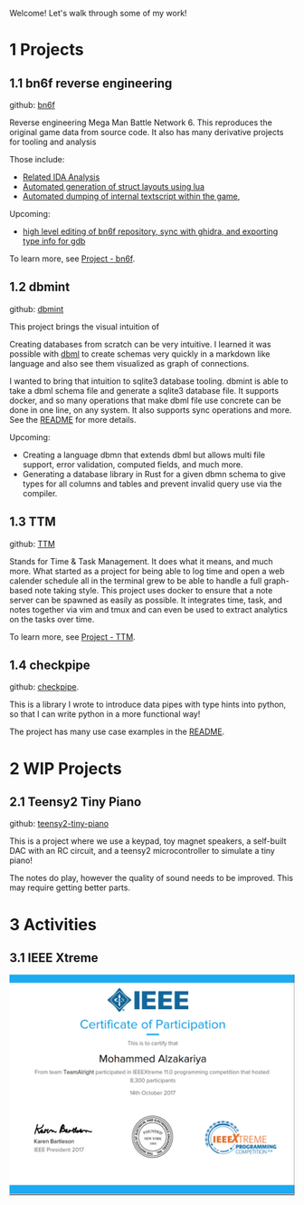 Welcome! Let's walk through some of my work!

# 1 Projects

## 1.1 bn6f reverse engineering

github: [bn6f](https://github.com/dism-exe/bn6f)

Reverse engineering Mega Man Battle Network 6. This reproduces the original game data from source code. It also has many derivative projects for tooling and analysis

Those include:

* [Related IDA Analysis](https://github.com/LanHikari22/GBA-IDA-Pseudo-Terminal)
* [Automated generation of struct layouts using lua](https://github.com/LanHikari22/GBA_Memory-Access-Scanner)
* [Automated dumping of internal textscript within the game](https://github.com/LanHikari22/bn_textscript_dumper),

Upcoming:

* [high level editing of bn6f repository, sync with ghidra, and exporting type info for gdb](https://github.com/LanHikari22/bn_repo_editor)

To learn more, see [Project - bn6f](Project%20-%20bn6f.md).

## 1.2 dbmint

github: [dbmint](https://github.com/LanHikari22/dbmint)

This project brings the visual intuition of

Creating databases from scratch can be very intuitive. I learned it was possible with  [dbml](https://dbdiagram.io/home) to create schemas very quickly in a markdown like language and also see them visualized as graph of connections.

I wanted to bring that intuition to sqlite3 database tooling. dbmint is able to take a dbml schema file and generate a sqlite3 database file. It supports docker, and so many operations that make dbml file use concrete can be done in one line, on any system. It also supports sync operations and more. See the [README](https://github.com/LanHikari22/dbmint) for more details.

Upcoming:

* Creating a language dbmn that extends dbml but allows multi file support, error validation, computed fields, and much more.
* Generating a database library in Rust for a given dbmn schema to give types for all columns and tables and prevent invalid query use via the compiler.

## 1.3 TTM

github: [TTM](https://github.com/LanHikari22/TTM)

Stands for Time & Task Management. It does what it means, and much more. What started as a project for being able to log time and open a web calender schedule all in the terminal grew to be able to handle a full graph-based note taking style. This project uses docker to ensure that a note server can be spawned as easily as possible. It integrates time, task, and notes together via vim and tmux and can even be used to extract analytics on the tasks over time.

To learn more, see [Project - TTM](Project%20-%20TTM.md).

## 1.4 checkpipe

github: [checkpipe](https://github.com/LanHikari22/checkpipe).

This is a library I wrote to introduce data pipes with type hints into python, so that I can write python in a more functional way!

The project has many use case examples in the [README](https://github.com/LanHikari22/checkpipe/blob/main/README.md).

# 2 WIP Projects

## 2.1 Teensy2 Tiny Piano

github: [teensy2-tiny-piano](https://github.com/delta-domain-rnd/teensy2-tiny-piano)

This is a project where we use a keypad, toy magnet speakers, a self-built DAC with an RC circuit, and a teensy2 microcontroller to simulate a tiny piano!

The notes do play, however the quality of sound needs to be improved. This may require getting better parts.

# 3 Activities

## 3.1 IEEE Xtreme

![Pasted image 20250811133610.png](../../attachments/Pasted%20image%2020250811133610.png)
